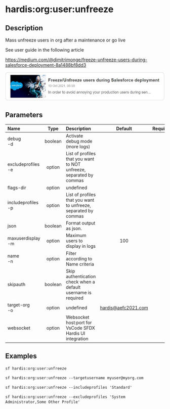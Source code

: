 <!-- This file has been generated with command 'sf hardis:doc:plugin:generate'. Please do not update it manually or it may be overwritten -->
# hardis:org:user:unfreeze

## Description

Mass unfreeze users in org after a maintenance or go live

See user guide in the following article

<https://medium.com/@dimitrimonge/freeze-unfreeze-users-during-salesforce-deployment-8a1488bf8dd3>

[![How to freeze / unfreeze users during a Salesforce deployment](https://github.com/hardisgroupcom/sfdx-hardis/raw/main/docs/assets/images/article-freeze.jpg)](https://medium.com/@dimitrimonge/freeze-unfreeze-users-during-salesforce-deployment-8a1488bf8dd3)

## Parameters

| Name                   |  Type   | Description                                                         |        Default        | Required | Options |
|:-----------------------|:-------:|:--------------------------------------------------------------------|:---------------------:|:--------:|:-------:|
| debug<br/>-d           | boolean | Activate debug mode (more logs)                                     |                       |          |         |
| excludeprofiles<br/>-e | option  | List of profiles that you want to NOT unfreeze, separated by commas |                       |          |         |
| flags-dir              | option  | undefined                                                           |                       |          |         |
| includeprofiles<br/>-p | option  | List of profiles that you want to unfreeze, separated by commas     |                       |          |         |
| json                   | boolean | Format output as json.                                              |                       |          |         |
| maxuserdisplay<br/>-m  | option  | Maximum users to display in logs                                    |          100          |          |         |
| name<br/>-n            | option  | Filter according to Name criteria                                   |                       |          |         |
| skipauth               | boolean | Skip authentication check when a default username is required       |                       |          |         |
| target-org<br/>-o      | option  | undefined                                                           | <hardis@aefc2021.com> |          |         |
| websocket              | option  | Websocket host:port for VsCode SFDX Hardis UI integration           |                       |          |         |

## Examples

```shell
sf hardis:org:user:unfreeze
```

```shell
sf hardis:org:user:unfreeze --targetusername myuser@myorg.com
```

```shell
sf hardis:org:user:unfreeze --includeprofiles 'Standard'
```

```shell
sf hardis:org:user:unfreeze --excludeprofiles 'System Administrator,Some Other Profile'
```



